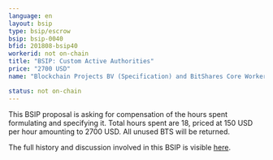 ```yaml
---
language: en
layout: bsip
type: bsip/escrow
bsip: bsip-0040
bfid: 201808-bsip40
workerid: not on-chain
title: "BSIP: Custom Active Authorities"
price: "2700 USD"
name: "Blockchain Projects BV (Specification) and BitShares Core Worker (Review)"

status: not on-chain
---
```


This BSIP proposal is asking for compensation of the hours spent formulating and specifying it. Total hours spent are 18, priced at 150 USD per hour amounting to 2700 USD. All unused BTS will be returned.

The full history and discussion involved in this BSIP is visible [here](https://github.com/bitshares/bsips/pull/86).